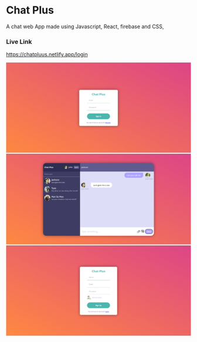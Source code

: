 
# Chat Plus

A chat web App made using Javascript, React, firebase and CSS,

### Live Link 
https://chatpluus.netlify.app/login
 



![App Screenshot](https://github.com/22Parth/ChatApp/blob/master/screenshots/login.jpg?raw=true)
![App Screenshot](https://github.com/22Parth/ChatApp/blob/master/screenshots/chat.jpg?raw=true)
![App Screenshot](https://github.com/22Parth/ChatApp/blob/master/screenshots/register.jpg?raw=true)


